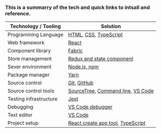 ### This is a summarry of the tech and quick links to intsall and reference.
| Technology / Tooling | Solution |
|---|---|
| Programming Language   | [HTML](https://www.w3schools.com/html/default.asp), [CSS](https://www.w3schools.com/css/default.asp), [TypeScript](https://www.typescriptlang.org/) |
| Web framework | [React](https://reactjs.org/) |
| Component library | [Fabric](https://developer.microsoft.com/en-us/fabric#/) |
| Store management | [Redux and state component](https://redux.js.org/)|
| Sever environment | [Node.js, npm](https://www.npmjs.com/)|
| Package manager | [Yarn](https://yarnpkg.com/en/) |
| Source control | [Git](https://git-scm.com/), [GitHub](https://github.com/) |
| Source control tools | [SourceTree](https://www.sourcetreeapp.com/), [Command line](https://git-scm.com/book/en/v2/Getting-Started-The-Command-Line), [VS Code](https://code.visualstudio.com/Docs/editor/versioncontrol)|
| Testing infrastructure | [Jest](https://jestjs.io/) |
| Debugging | [VS Code debugger](https://code.visualstudio.com/Docs/editor/debugging) |
| Text editor | [VS Code](https://code.visualstudio.com/) |
| Project setup | [React create app tool](https://reactjs.org/docs/create-a-new-react-app.html), [TypeScript](https://create-react-app.dev/docs/adding-typescript/) |

